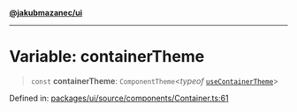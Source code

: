 [**@jakubmazanec/ui**](../README.md)

---

# Variable: containerTheme

> `const` **containerTheme**: `ComponentTheme`\<_typeof_
> [`useContainerTheme`](../functions/useContainerTheme.md)\>

Defined in:
[packages/ui/source/components/Container.ts:61](https://github.com/jakubmazanec/tools/blob/90a5050fae768000bb00b2044438762c3c8c0f98/packages/ui/source/components/Container.ts#L61)
